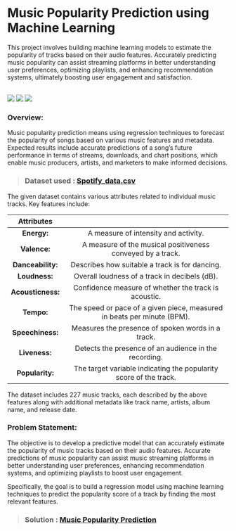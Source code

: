 # Music Popularity Prediction using Machine Learning

This project involves building machine learning models to estimate the popularity of tracks based on their audio features. Accurately predicting music popularity can assist streaming platforms in better understanding user preferences, optimizing playlists, and enhancing recommendation systems, ultimately boosting user engagement and satisfaction. 
<br><br>
<!-- <img height="27" src="https://img.shields.io/badge/Project Level - Intermediate-yellow.svg"/> -->
![](https://img.shields.io/badge/Programming_Language-Python-blueviolet.svg)
![](https://img.shields.io/badge/Main_Tool_Used-Jupyter_Notebook-orange.svg)
![](https://img.shields.io/badge/Status-Complete-green.svg)

### Overview: 

Music popularity prediction means using regression techniques to forecast the popularity of songs based on various music features and metadata. Expected results include accurate predictions of a song’s future performance in terms of streams, downloads, and chart positions, which enable music producers, artists, and marketers to make informed decisions.

>### <strong>Dataset used :</strong> [Spotify_data.csv](https://statso.io/music-popularity-case-study/)

The given dataset contains various attributes related to individual music tracks. Key features include:

| Attributes | |
|:--:|:--:|
| **Energy:** | A measure of intensity and activity. |
| **Valence:** | A measure of the musical positiveness conveyed by a track. |
| **Danceability:** | Describes how suitable a track is for dancing. |
| **Loudness:** | Overall loudness of a track in decibels (dB). |
| **Acousticness:** | Confidence measure of whether the track is acoustic. |
| **Tempo:** | The speed or pace of a given piece, measured in beats per minute (BPM). |
| **Speechiness:** | Measures the presence of spoken words in a track. |
| **Liveness:** | Detects the presence of an audience in the recording. |
| **Popularity:** | The target variable indicating the popularity score of the track. |

The dataset includes 227 music tracks, each described by the above features along with additional metadata like track name, artists, album name, and release date.

### Problem Statement:

The objective is to develop a predictive model that can accurately estimate the popularity of music tracks based on their audio features. Accurate predictions of music popularity can assist music streaming platforms in better understanding user preferences, enhancing recommendation systems, and optimizing playlists to boost user engagement.

Specifically, the goal is to build a regression model using machine learning techniques to predict the popularity score of a track by finding the most relevant features.

>### <strong>Solution :</strong> [Music Popularity Prediction](https://github.com/neyhere07/Music_Popularity_Prediction/blob/main/Music%20Popularity%20Prediction.ipynb)


